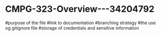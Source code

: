 # CMPG-323-Overview---34204792
#purpose of the file
#link to documentation
#branching strategy
#the use og gitignore file
#storage of credentials and sensitive information
